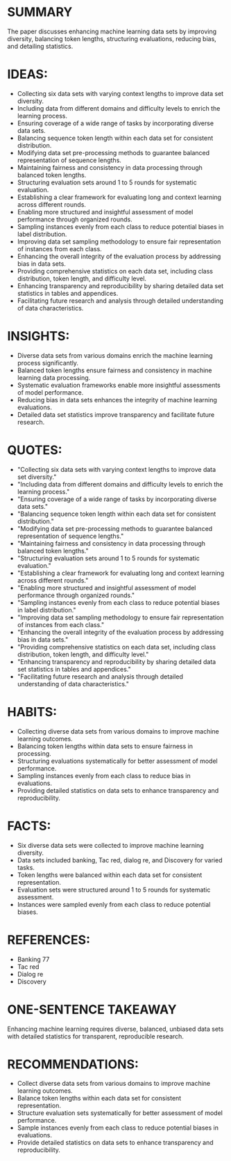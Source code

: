 # SUMMARY
The paper discusses enhancing machine learning data sets by improving diversity, balancing token lengths, structuring evaluations, reducing bias, and detailing statistics.

# IDEAS:
- Collecting six data sets with varying context lengths to improve data set diversity.
- Including data from different domains and difficulty levels to enrich the learning process.
- Ensuring coverage of a wide range of tasks by incorporating diverse data sets.
- Balancing sequence token length within each data set for consistent distribution.
- Modifying data set pre-processing methods to guarantee balanced representation of sequence lengths.
- Maintaining fairness and consistency in data processing through balanced token lengths.
- Structuring evaluation sets around 1 to 5 rounds for systematic evaluation.
- Establishing a clear framework for evaluating long and context learning across different rounds.
- Enabling more structured and insightful assessment of model performance through organized rounds.
- Sampling instances evenly from each class to reduce potential biases in label distribution.
- Improving data set sampling methodology to ensure fair representation of instances from each class.
- Enhancing the overall integrity of the evaluation process by addressing bias in data sets.
- Providing comprehensive statistics on each data set, including class distribution, token length, and difficulty level.
- Enhancing transparency and reproducibility by sharing detailed data set statistics in tables and appendices.
- Facilitating future research and analysis through detailed understanding of data characteristics.

# INSIGHTS:
- Diverse data sets from various domains enrich the machine learning process significantly.
- Balanced token lengths ensure fairness and consistency in machine learning data processing.
- Systematic evaluation frameworks enable more insightful assessments of model performance.
- Reducing bias in data sets enhances the integrity of machine learning evaluations.
- Detailed data set statistics improve transparency and facilitate future research.

# QUOTES:
- "Collecting six data sets with varying context lengths to improve data set diversity."
- "Including data from different domains and difficulty levels to enrich the learning process."
- "Ensuring coverage of a wide range of tasks by incorporating diverse data sets."
- "Balancing sequence token length within each data set for consistent distribution."
- "Modifying data set pre-processing methods to guarantee balanced representation of sequence lengths."
- "Maintaining fairness and consistency in data processing through balanced token lengths."
- "Structuring evaluation sets around 1 to 5 rounds for systematic evaluation."
- "Establishing a clear framework for evaluating long and context learning across different rounds."
- "Enabling more structured and insightful assessment of model performance through organized rounds."
- "Sampling instances evenly from each class to reduce potential biases in label distribution."
- "Improving data set sampling methodology to ensure fair representation of instances from each class."
- "Enhancing the overall integrity of the evaluation process by addressing bias in data sets."
- "Providing comprehensive statistics on each data set, including class distribution, token length, and difficulty level."
- "Enhancing transparency and reproducibility by sharing detailed data set statistics in tables and appendices."
- "Facilitating future research and analysis through detailed understanding of data characteristics."

# HABITS:
- Collecting diverse data sets from various domains to improve machine learning outcomes.
- Balancing token lengths within data sets to ensure fairness in processing.
- Structuring evaluations systematically for better assessment of model performance.
- Sampling instances evenly from each class to reduce bias in evaluations.
- Providing detailed statistics on data sets to enhance transparency and reproducibility.

# FACTS:
- Six diverse data sets were collected to improve machine learning diversity.
- Data sets included banking, Tac red, dialog re, and Discovery for varied tasks.
- Token lengths were balanced within each data set for consistent representation.
- Evaluation sets were structured around 1 to 5 rounds for systematic assessment.
- Instances were sampled evenly from each class to reduce potential biases.

# REFERENCES:
- Banking 77
- Tac red
- Dialog re
- Discovery

# ONE-SENTENCE TAKEAWAY
Enhancing machine learning requires diverse, balanced, unbiased data sets with detailed statistics for transparent, reproducible research.

# RECOMMENDATIONS:
- Collect diverse data sets from various domains to improve machine learning outcomes.
- Balance token lengths within each data set for consistent representation.
- Structure evaluation sets systematically for better assessment of model performance.
- Sample instances evenly from each class to reduce potential biases in evaluations.
- Provide detailed statistics on data sets to enhance transparency and reproducibility.